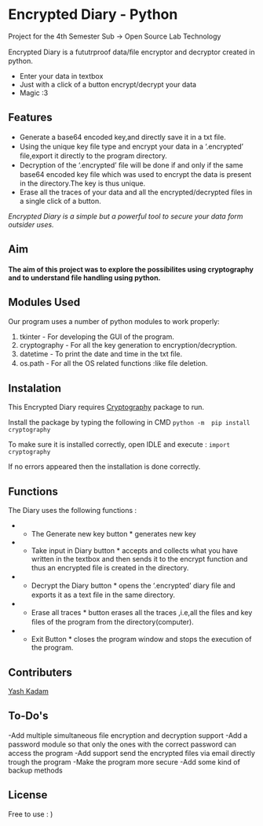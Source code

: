 # Encrypted Diary - Python
Project for the 4th Semester Sub -> Open Source Lab Technology

Encrypted	Diary	is	a	fututrproof	data/ﬁle encryptor	and	decryptor created	in	python.

- Enter your data in textbox
- Just	with	a	click	of	a	button	encrypt/decrypt	your	data
- Magic :3

## Features
- Generate	a	base64	encoded	key,and	directly	save	it	in	a	txt	ﬁle.
- Using	the	unique	key	ﬁle	type	and	encrypt	your	data	in	a ‘.encrypted’	ﬁle,export	it	directly	to	the	program	directory.
- Decryption	of	the	‘.encrypted’	ﬁle	will	be	done	if	and	only	if	the same	base64	encoded	key	ﬁle	which	was	used	to	encrypt	the data	is	present	in	the	directory.The	key	is	thus	unique. 
- Erase	all	the	traces	of	your	data	and	all	the	encrypted/decrypted ﬁles	in	a	single	click	of	a	button.

_Encrypted	Diary	is	a	simple	but	a	powerful	tool	to	secure	your	data	form outsider	uses._

## Aim

#### The aim of this project was to explore the possibilites using cryptography and to understand file handling using python.


## Modules Used
Our	program	uses	a	number	of	python	modules	to	work	properly:

1. tkinter	-	For	developing	the	GUI	of	the	program. 
1. cryptography	-	For	all	the	key	generation	to encryption/decryption.
1. datetime	-	To	print	the	date	and	time	in	the	txt	ﬁle. 
1. os.path	-	For	all	the	OS	related	functions	:like	ﬁle	deletion.

## Instalation 

This Encrypted Diary requires [Cryptography](https://cryptography.io/en/latest/) package to run.

Install the package by typing the following in CMD
`python	-m	pip	install	cryptography`

To make sure it is installed correctly, open IDLE and execute :
`import cryptography`

If no errors appeared then the installation is done correctly.

## Functions

The Diary uses the following functions :

- * The	Generate	new	key	button *	generates	new	key
- * Take input in Diary button * accepts	and	collects	what	you have	written	in	the	textbox	and	then	sends	it	to	the	encrypt function	and	thus	an	encrypted	ﬁle	is	created	in	the	directory. 
- * Decrypt the Diary button * opens	the	‘.encrypted’	diary	ﬁle and	exports	it	as	a	text	ﬁle	in	the	same	directory.
- * Erase all traces * button	erases	all	the	traces	,i.e,all	the	ﬁles and	key	ﬁles	of	the	program	from	the	directory(computer). 
- * Exit Button * closes	the	program	window	and	stops	the execution	of	the	program. 

## Contributers 
[Yash Kadam](https://github.com/reziorr)

## To-Do's

-Add	multiple	simultaneous	ﬁle	encryption	and	decryption support 
-Add	a	password	module	so	that	only	the	ones	with	the	correct password	can	access	the	program 
-Add	support	send	the	encrypted	ﬁles	via	email	directly	trough the	program 
-Make	the	program	more	secure 
-Add	some	kind	of	backup	methods 

## License 

Free to use : )
